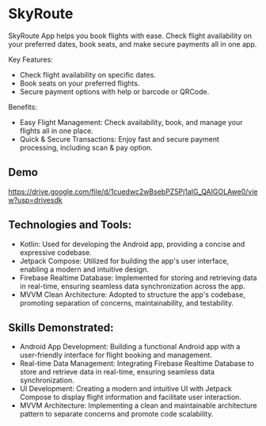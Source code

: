 
# SkyRoute
SkyRoute App helps you book flights with ease. Check flight availability on your preferred dates, book seats, and make secure payments all in one app.

Key Features:

- Check flight availability on specific dates.
- Book seats on your preferred flights.
- Secure payment options with help or barcode or QRCode.

Benefits:

- Easy Flight Management: Check availability, book, and manage your flights all in one place.
- Quick & Secure Transactions: Enjoy fast and secure payment processing, including scan & pay option.

## Demo
https://drive.google.com/file/d/1cuedwc2wBsebPZ5Pj1aIG_QAIGOLAwe0/view?usp=drivesdk
## Technologies and Tools:

- Kotlin: Used for developing the Android app, providing a concise and expressive codebase.
- Jetpack Compose: Utilized for building the app's user interface, enabling a modern and intuitive design.
- Firebase Realtime Database: Implemented for storing and retrieving data in real-time, ensuring seamless data synchronization across the app.
- MVVM Clean Architecture: Adopted to structure the app's codebase, promoting separation of concerns, maintainability, and testability.

## Skills Demonstrated:

- Android App Development: Building a functional Android app with a user-friendly interface for flight booking and management.
- Real-time Data Management: Integrating Firebase Realtime Database to store and retrieve data in real-time, ensuring seamless data synchronization.
- UI Development: Creating a modern and intuitive UI with Jetpack Compose to display flight information and facilitate user interaction.
- MVVM Architecture: Implementing a clean and maintainable architecture pattern to separate concerns and promote code scalability.

